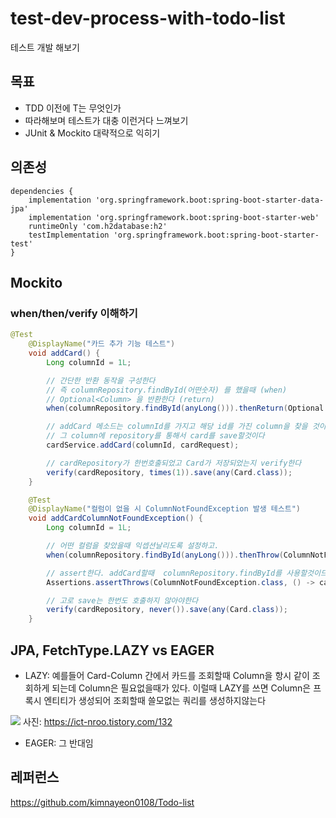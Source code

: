 # test-dev-process-with-todo-list
테스트 개발 해보기

## 목표

- TDD 이전에 T는 무엇인가
- 따라해보며 테스트가 대충 이런거다 느껴보기
- JUnit & Mockito 대략적으로 익히기

## 의존성
```
dependencies {
	implementation 'org.springframework.boot:spring-boot-starter-data-jpa'
	implementation 'org.springframework.boot:spring-boot-starter-web'
	runtimeOnly 'com.h2database:h2'
	testImplementation 'org.springframework.boot:spring-boot-starter-test'
}
```

## Mockito

### when/then/verify 이해하기

```java
@Test
    @DisplayName("카드 추가 기능 테스트")
    void addCard() {
        Long columnId = 1L;

        // 간단한 반환 동작을 구성한다
        // 즉 columnRepository.findById(어떤숫자) 를 했을때 (when)
        // Optional<Column> 을 반환한다 (return)
        when(columnRepository.findById(anyLong())).thenReturn(Optional.of(column));

        // addCard 메소드는 columnId를 가지고 해당 id를 가진 column을 찾을 것이고
        // 그 column에 repository를 통해서 card를 save할것이다
        cardService.addCard(columnId, cardRequest);

        // cardRepository가 한번호출되었고 Card가 저장되었는지 verify한다
        verify(cardRepository, times(1)).save(any(Card.class));
    }

    @Test
    @DisplayName("컬럼이 없을 시 ColumnNotFoundException 발생 테스트")
    void addCardColumnNotFoundException() {
        Long columnId = 1L;

        // 어떤 컬럼을 찾았을때 익셉션날리도록 설정하고.
        when(columnRepository.findById(anyLong())).thenThrow(ColumnNotFoundException.class);

        // assert한다. addCard할때  columnRepository.findById를 사용할것이므로 Exception을 날릴것이다. -> true
        Assertions.assertThrows(ColumnNotFoundException.class, () -> cardService.addCard(columnId, cardRequest));

        // 고로 save는 한번도 호출하지 않아야한다
        verify(cardRepository, never()).save(any(Card.class));
    }
```
## JPA, FetchType.LAZY vs EAGER

- LAZY: 예를들어 Card-Column 간에서 카드를 조회할때 Column을 항시 같이 조회하게 되는데 Column은 필요없을때가 있다.
이럴때 LAZY를 쓰면 Column은 프록시 엔티티가 생성되어 조회할때 쓸모없는 쿼리를 생성하지않는다
  
![](https://github.com/namjunemy/TIL/blob/master/Jpa/inflearn/img/32_lazy.PNG?raw=true)
사진: https://ict-nroo.tistory.com/132

- EAGER: 그 반대임


## 레퍼런스
https://github.com/kimnayeon0108/Todo-list
